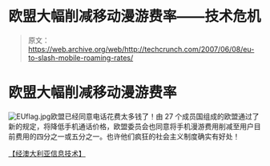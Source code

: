 # 欧盟大幅削减移动漫游费率——技术危机

> 原文：<https://web.archive.org/web/http://techcrunch.com/2007/06/08/eu-to-slash-mobile-roaming-rates/>

# 欧盟大幅削减移动漫游费率

![EUflag.jpg](img/156ddfa2bf54a3fe04aaa0f13d797eef.png)欧盟已经同意电话花费太多钱了！由 27 个成员国组成的欧盟通过了新的规定，将降低手机通话价格，欧盟委员会也同意将手机漫游费用削减至用户目前费用的四分之一或五分之一。也许他们疯狂的社会主义制度确实有好处！

[【经澳大利亚信息技术】](https://web.archive.org/web/20210117173502/http://australianit.news.com.au/story/0,24897,21870522-15306,00.html)